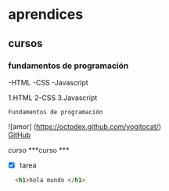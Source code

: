 # aprendices
## cursos 
### fundamentos de programación

-HTML
-CSS
-Javascript

1.HTML
2-CSS
3.Javascript

~~~
Fundamentos de programación
~~~

![amor] (https://octodex.github.com/yogitocat/) <br>
[GitHub](https://github.com/) <br>

*curso*
***curso ***

- [x] tarea 

```html 
  <h1>hola mundo </h1>
```








